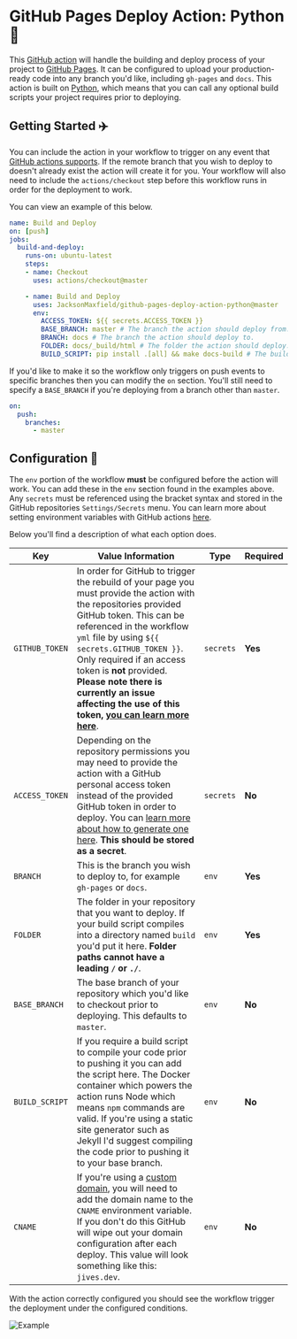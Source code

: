 # GitHub Pages Deploy Action: Python :rocket:

This [GitHub action](https://github.com/features/actions) will handle the building and deploy process of your project to [GitHub Pages](https://pages.github.com/). It can be configured to upload your production-ready code into any branch you'd like, including `gh-pages` and `docs`. This action is built on [Python](https://python.org/), which means that you can call any optional build scripts your project requires prior to deploying.

## Getting Started :airplane:
You can include the action in your workflow to trigger on any event that [GitHub actions supports](https://help.github.com/en/articles/events-that-trigger-workflows). If the remote branch that you wish to deploy to doesn't already exist the action will create it for you. Your workflow will also need to include the `actions/checkout` step before this workflow runs in order for the deployment to work.

You can view an example of this below.

```yml
name: Build and Deploy
on: [push]
jobs:
  build-and-deploy:
    runs-on: ubuntu-latest
    steps:
    - name: Checkout
      uses: actions/checkout@master

    - name: Build and Deploy
      uses: JacksonMaxfield/github-pages-deploy-action-python@master
      env:
        ACCESS_TOKEN: ${{ secrets.ACCESS_TOKEN }}
        BASE_BRANCH: master # The branch the action should deploy from.
        BRANCH: docs # The branch the action should deploy to.
        FOLDER: docs/_build/html # The folder the action should deploy. This example folder is generated by Sphinx
        BUILD_SCRIPT: pip install .[all] && make docs-build # The build script the action should run prior to deploying.
```

If you'd like to make it so the workflow only triggers on push events to specific branches then you can modify the `on` section. You'll still need to specify a `BASE_BRANCH` if you're deploying from a branch other than `master`.

```yml
on:
  push:
    branches:
      - master
```

## Configuration 📁

The `env` portion of the workflow **must** be configured before the action will work. You can add these in the `env` section found in the examples above. Any `secrets` must be referenced using the bracket syntax and stored in the GitHub repositories `Settings/Secrets` menu. You can learn more about setting environment variables with GitHub actions [here](https://help.github.com/en/articles/workflow-syntax-for-github-actions#jobsjob_idstepsenv).

Below you'll find a description of what each option does.

| Key  | Value Information | Type | Required |
| ------------- | ------------- | ------------- | ------------- |
| `GITHUB_TOKEN`  | In order for GitHub to trigger the rebuild of your page you must provide the action with the repositories provided GitHub token. This can be referenced in the workflow `yml` file by using `${{ secrets.GITHUB_TOKEN }}`. Only required if an access token is **not** provided. **Please note there is currently an issue affecting the use of this token, [you can learn more here](https://github.com/JamesIves/github-pages-deploy-action/issues/5)**. | `secrets` | **Yes** |
| `ACCESS_TOKEN`  | Depending on the repository permissions you may need to provide the action with a GitHub personal access token instead of the provided GitHub token in order to deploy. You can [learn more about how to generate one here](https://help.github.com/en/articles/creating-a-personal-access-token-for-the-command-line). **This should be stored as a secret**. | `secrets` | **No** |
| `BRANCH`  | This is the branch you wish to deploy to, for example `gh-pages` or `docs`.  | `env` | **Yes** |
| `FOLDER`  | The folder in your repository that you want to deploy. If your build script compiles into a directory named `build` you'd put it here. **Folder paths cannot have a leading `/` or `./`**. | `env` | **Yes** |
| `BASE_BRANCH`  | The base branch of your repository which you'd like to checkout prior to deploying. This defaults to `master`.  | `env` | **No** |
| `BUILD_SCRIPT`  | If you require a build script to compile your code prior to pushing it you can add the script here. The Docker container which powers the action runs Node which means `npm` commands are valid. If you're using a static site generator such as Jekyll I'd suggest compiling the code prior to pushing it to your base branch.  | `env` | **No** |
| `CNAME`  | If you're using a [custom domain](https://help.github.com/en/articles/using-a-custom-domain-with-github-pages), you will need to add the domain name to the `CNAME` environment variable. If you don't do this GitHub will wipe out your domain configuration after each deploy. This value will look something like this: `jives.dev`.  | `env` | **No** |

With the action correctly configured you should see the workflow trigger the deployment under the configured conditions.

![Example](screenshot.png)
